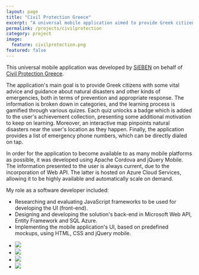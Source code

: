 ```yaml
---
layout: page
title: "Civil Protection Greece"
excerpt: "A universal mobile application aimed to provide Greek citizens with some vital advice and guidance about natural disasters and other kinds of emergencies"
permalink: /projects/civilprotection
category: project
image:
  feature: civilprotection.png
featured: false
---
```


This universal mobile application was developed by [SiEBEN](http://www.sieben.gr) on behalf of [Civil Protection Greece](http://civilprotection.gr).

The application's main goal is to provide Greek citizens with some vital advice and guidance about natural disasters and other kinds of emergencies, both in terms of prevention and appropriate response. The information is broken down in categories, and the learning process is gamified through various quizes. Each quiz unlocks a badge which is added to the user's achievement collection, presenting some additional motivation to keep on learning. Moreover, an interactive map pinpoints natural disasters near the user's location as they happen. Finally, the application provides a list of emergency phone numbers, which can be directly dialed on tap.

In order for the application to become available to as many mobile platforms as possible, it was developed using Apache Cordova and jQuery Mobile. The information presented to the user is always current, due to the incorporation of Web API. The latter is hosted on Azure Cloud Services, allowing it to be highly available and automatically scale on demand.

My role as a software developer included:

* Researching and evaluating JavaScript frameworks to be used for developing the UI (front-end).
* Designing and developing the solution's back-end in Microsoft Web API, Entity Framework and SQL Azure.
* Implementing the mobile application's UI, based on predefined mockups, using HTML, CSS and jQuery mobile.

<ul class="list-inline gallery">
	<li>
		<a href="{{ site.baseurl }}/images/civilprotection_1_full.png" class="image-popup mfp-with-zoom" title="Civil Protection Greece Mobile Application Mockup">
			<img src="{{ site.baseurl }}/images/civilprotection_1_150.png" />
		</a>
	</li>
	<li>
		<a href="{{ site.baseurl }}/images/civilprotection_2_full.png" class="image-popup mfp-with-zoom" title="Civil Protection Greece Mobile Application Mockup">
			<img src="{{ site.baseurl }}/images/civilprotection_2_150.png" />
		</a>
	</li>
	<li>
		<a href="{{ site.baseurl }}/images/civilprotection_3_full.png" class="image-popup mfp-with-zoom" title="Civil Protection Greece Mobile Application Mockup">
			<img src="{{ site.baseurl }}/images/civilprotection_3_150.png" />
		</a>
	</li>
	<li>
		<a href="{{ site.baseurl }}/images/civilprotection_4_full.png" class="image-popup mfp-with-zoom" title="Civil Protection Greece Mobile Application Mockup">
			<img src="{{ site.baseurl }}/images/civilprotection_4_150.png" />
		</a>
	</li>
</ul>

